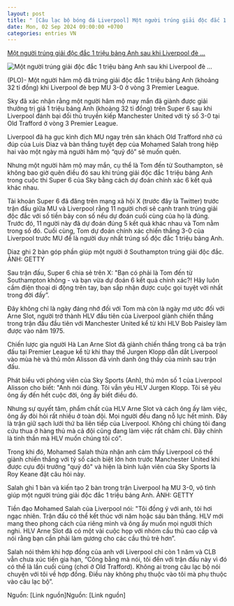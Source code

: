 ```yaml
---
layout: post
title: " [Câu lạc bộ bóng đá Liverpool] Một người trúng giải độc đắc 1 triệu bảng Anh sau khi Liverpool đè ..."
date: Mon, 02 Sep 2024 09:00:00 +0700
categories: entries VN
---
```

[Một người trúng giải độc đắc 1 triệu bảng Anh sau khi Liverpool đè ...](https://www.24h.com.vn/bong-da/mot-nguoi-trung-giai-doc-dac-1-trieu-bang-anh-sau-khi-liverpool-de-bep-mu-c48a1599113.html)

![Một người trúng giải độc đắc 1 triệu bảng Anh sau khi Liverpool đè ...](https://cdn.24h.com.vn/upload/3-2024/images/2024-09-02/adt1725280123-salah-trung-giai-doc-dac-liverpool-1__anh_cat_3_2-auto-crop-watermark.jpg)

(PLO)- Một người hâm mộ đã trúng giải độc đắc 1 triệu bảng Anh (khoảng 32 tỉ đồng) khi Liverpool đè bẹp MU 3-0 ở vòng 3 Premier League.

Sky đã xác nhận rằng một người hâm mộ may mắn đã giành được giải thưởng trị giá 1 triệu bảng Anh (khoảng 32 tỉ đồng) trên Super 6 sau khi Liverpool đánh bại đối thủ truyền kiếp Manchester United với tỷ số 3-0 tại Old Trafford ở vòng 3 Premier League.

Liverpool đã hạ gục kình địch MU ngay trên sân khách Old Trafford nhờ cú đúp của Luis Diaz và bàn thắng tuyệt đẹp của Mohamed Salah trong hiệp hai vào một ngày mà người hâm mộ “quỷ đỏ” sẽ muốn quên.

Nhưng một người hâm mộ may mắn, cụ thể là Tom đến từ Southampton, sẽ không bao giờ quên điều đó sau khi trúng giải độc đắc 1 triệu bảng Anh trong cuộc thi Super 6 của Sky bằng cách dự đoán chính xác 6 kết quả khác nhau.

Tài khoản Super 6 đã đăng trên mạng xã hội X (trước đây là Twitter) trước trận đấu giữa MU và Liverpool rằng 11 người chơi sẽ cạnh tranh trúng giải độc đắc với số tiền bảy con số nếu dự đoán cuối cùng của họ là đúng. Trước đó, 11 người này đã dự đoán đúng 5 kết quả khác nhau và Tom nằm trong số đó. Cuối cùng, Tom dự đoán chính xác chiến thắng 3-0 của Liverpool trước MU để là người duy nhất trúng số độc đắc 1 triệu bảng Anh.

Diaz ghi 2 bàn góp phần giúp một người ở Southampton trúng giải độc đắc. ẢNH: GETTY

Sau trận đấu, Super 6 chia sẻ trên X: "Bạn có phải là Tom đến từ Southampton không - và bạn vừa dự đoán 6 kết quả chính xác?! Hãy luôn cầm điện thoại di động trên tay, bạn sắp nhận được cuộc gọi tuyệt vời nhất trong đời đấy”.

Đây không chỉ là ngày đáng nhớ đối với Tom mà còn là ngày mơ ước đối với Arne Slot, người trở thành HLV đầu tiên của Liverpool giành chiến thắng trong trận đấu đầu tiên với Manchester United kể từ khi HLV Bob Paisley làm được vào năm 1975.

Chiến lược gia người Hà Lan Arne Slot đã giành chiến thắng trong cả ba trận đấu tại Premier League kể từ khi thay thế Jurgen Klopp dẫn dắt Liverpool vào mùa hè và thủ môn Alisson đã vinh danh ông thầy của mình sau trận đấu.

Phát biểu với phóng viên của Sky Sports (Anh), thủ môn số 1 của Liverpool Alisson cho biết: "Anh nói đúng. Tôi vẫn yêu HLV Jurgen Klopp. Tôi sẽ yêu ông ấy đến hết cuộc đời, ông ấy biết điều đó.

Nhưng sự quyết tâm, phẩm chất của HLV Arne Slot và cách ông ấy làm việc, ông ấy đòi hỏi rất nhiều ở toàn đội. Mọi người đều đang nỗ lực hết mình. Đây là trận giữ sạch lưới thứ ba liên tiếp của Liverpool. Không chỉ chúng tôi đang cứu thua ở hàng thủ mà cả đội cũng đang làm việc rất chăm chỉ. Đây chính là tinh thần mà HLV muốn chúng tôi có”.

Trong khi đó, Mohamed Salah thừa nhận anh cảm thấy Liverpool có thể giành chiến thắng với tỷ số cách biệt lớn hơn trước Manchester United khi được cựu đội trưởng "quỷ đỏ" và hiện là bình luận viên của Sky Sports là Roy Keane đặt câu hỏi này.

Salah ghi 1 bàn và kiến tạo 2 bàn trong trận Liverpool hạ MU 3-0, vô tình giúp một người trúng giải độc đắc 1 triệu bảng Anh. ẢNH: GETTY

Tiền đạo Mohamed Salah của Liverpool nói: "Tôi đồng ý với anh, tôi hơi ngạc nhiên. Trận đấu có thể kết thúc với năm hoặc sáu bàn thắng. HLV mới mang theo phong cách của riêng mình và ông ấy muốn mọi người thích nghi. HLV Arne Slot đã có một vài cuộc họp với nhóm cầu thủ cao cấp và nói rằng bạn cần phải làm gương cho các cầu thủ trẻ hơn”.

Salah nói thêm khi hợp đồng của anh với Liverpool chỉ còn 1 năm và CLB vẫn chưa xúc tiến gia hạn, “Công bằng mà nói, tôi đến với trận đấu này vì đó có thể là lần cuối cùng (chơi ở Old Trafford). Không ai trong câu lạc bộ nói chuyện với tôi về hợp đồng. Điều này không phụ thuộc vào tôi mà phụ thuộc vào câu lạc bộ”.

Nguồn: [Link nguồn]Nguồn: [Link nguồn]

